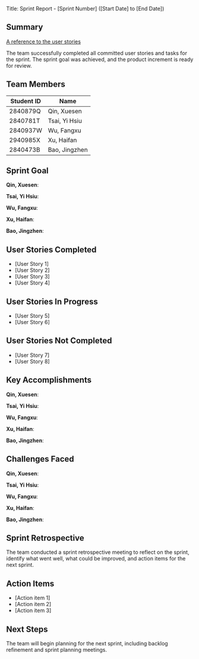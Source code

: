 Title: Sprint Report - [Sprint Number] ([Start Date] to [End Date])

## Summary

[A reference to the user stories](docs/User%20Stories.md)

The team successfully completed all committed user stories and tasks for the sprint. The sprint goal was achieved, and the product increment is ready for review.

## Team Members

| Student ID | Name          |
| ---------- | ------------- |
| 2840879Q   | Qin, Xuesen   |
| 2840781T   | Tsai, Yi Hsiu |
| 2840937W   | Wu, Fangxu    |
| 2940985X   | Xu, Haifan    |
| 2840473B   | Bao, Jingzhen |

## Sprint Goal

**Qin, Xuesen**:

**Tsai, Yi Hsiu**:

**Wu, Fangxu**:

**Xu, Haifan**:

**Bao, Jingzhen**:

## User Stories Completed

- [User Story 1]
- [User Story 2]
- [User Story 3]
- [User Story 4]

## User Stories In Progress

- [User Story 5]
- [User Story 6]

## User Stories Not Completed

- [User Story 7]
- [User Story 8]

## Key Accomplishments

**Qin, Xuesen**:

**Tsai, Yi Hsiu**:

**Wu, Fangxu**:

**Xu, Haifan**:

**Bao, Jingzhen**:

## Challenges Faced

**Qin, Xuesen**:

**Tsai, Yi Hsiu**:

**Wu, Fangxu**:

**Xu, Haifan**:

**Bao, Jingzhen**:

## Sprint Retrospective

The team conducted a sprint retrospective meeting to reflect on the sprint, identify what went well, what could be improved, and action items for the next sprint.

## Action Items

- [Action item 1]
- [Action item 2]
- [Action item 3]

## Next Steps

The team will begin planning for the next sprint, including backlog refinement and sprint planning meetings.

